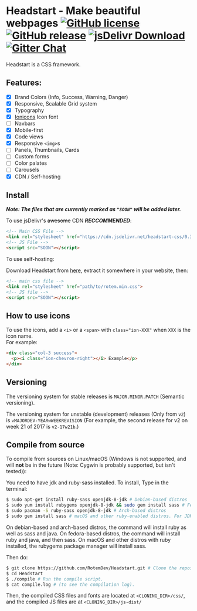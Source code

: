 # Headstart - Make beautiful webpages [![GitHub license](https://img.shields.io/badge/license-MIT-blue.svg)](https://raw.githubusercontent.com/RotemDev/Headstart/master/LICENSE) [![GitHub release](https://img.shields.io/github/release/RotemDev/Headstart.svg)](https://github.com/RotemDev/Headstart/releases/latest) [![jsDelivr Download](https://img.shields.io/badge/jsDelivr-0.3.1-red.svg)](https://cdn.jsdelivr.net/headstart-css/0.3.1/headstart-css.zip) [![Gitter Chat](https://badges.gitter.im/RotemDev/Headstart.svg)](https://gitter.im/RotemDev/Headstart?utm_source=badge&utm_medium=badge&utm_campaign=pr-badge&utm_content=badge)


Headstart is a CSS framework.

## Features:
- [x] Brand Colors (Info, Success, Warning, Danger)
- [x] Responsive, Scalable Grid system
- [x] Typography
- [x] [Ionicons](http://www.ionicons.com/) Icon font
- [ ] Navbars
- [x] Mobile-first
- [x] Code views
- [x] Responsive `<img>`s
- [ ] Panels, Thumbnails, Cards
- [ ] Custom forms
- [ ] Color palates
- [ ] Carousels
- [x] CDN / Self-hosting

## Install
***Note: The files that are currently marked as `"SOON"` will be added later.***

To use jsDelivr's ~~awesome~~ CDN ***RECCOMMENDED***:
``` html
<!-- Main CSS File -->
<link rel="stylesheet" href="https://cdn.jsdelivr.net/headstart-css/0.3.1/rotem.min.css">
<!-- JS File -->
<script src="SOON"></script>
```

To use self-hosting:

Download Headstart from [here](https://cdn.jsdelivr.net/headstart-css/0.3.1/headstart-css.zip), extract it somewhere in your website, then:
``` html
<!-- main css file -->
<link rel="stylesheet" href="path/to/rotem.min.css">
<!-- JS file -->
<script src="SOON"></script>
```

## How to use icons
To use the icons, add a `<i>` or a `<span>` with `class="ion-XXX"` when `XXX` is the icon name. <br>
For example:
``` html
<div class="col-3 success">
  <p><i class="ion-chevron-right"></i> Example</p>
</div>
```

## Versioning
The versioning system for stable releases is `MAJOR.MINOR.PATCH` (Semantic versioning).

The versioning system for unstable (development) releases (Only from `v2`) is `vMAJORDEV-YEARwWEEKREVISION` (For example, the second release for v2 on week 21 of 2017 is `v2-17w21b`.)

## Compile from source
To compile from sources on Linux/macOS (Windows is not supported, and will **not** be in the future (Note: Cygwin is probably supported, but isn't tested)):

You need to have jdk and ruby-sass installed. To install, Type in the terminal:
``` sh
$ sudo apt-get install ruby-sass openjdk-8-jdk # Debian-based distros
$ sudo yum install rubygems openjdk-8-jdk && sudo gem install sass # Fedora-based distros
$ sudo pacman -S ruby-sass openjdk-8-jdk # Arch-based distros
$ sudo gem install sass # macOS and other ruby-enabled distros. For JDK, download the corrsponding file from http://www.oracle.com/technetwork/java/javase/downloads/ and follow installation instructions.
```
On debian-based and arch-based distros, the command will install ruby as well as sass and java. On fedora-based distros, the command will install ruby and java, and then sass. On macOS and other distros with ruby installed, the rubygems package manager will install sass.

Then do:
``` sh
$ git clone https://github.com/RotemDev/Headstart.git # Clone the repository
$ cd Headstart
$ ./compile # Run the compile script.
$ cat compile.log # (to see the compilation log).
```
Then, the compiled CSS files and fonts are located at `<CLONING_DIR>/css/`, and the compiled JS files are at `<CLONING_DIR>/js-dist/`

